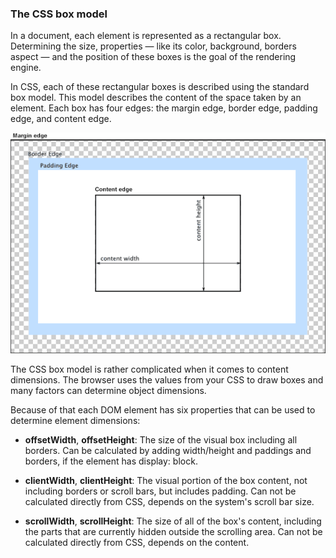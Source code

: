 ### The CSS box model

In a document, each element is represented as a rectangular box. Determining the size, properties — like its color, background, borders aspect — and the position of these boxes is the goal of the rendering engine.

In CSS, each of these rectangular boxes is described using the standard box model. This model describes the content of the space taken by an element. Each box has four edges: the margin edge, border edge, padding edge, and content edge.

![Box Model](boxmodel.png)



The CSS box model is rather complicated when it comes to content dimensions. The browser uses the values from your CSS to draw boxes and many factors can determine object dimensions.

Because of that each DOM element has six properties that can be used to determine element dimensions:

  - **offsetWidth**, **offsetHeight**: The size of the visual box including all borders. Can be calculated by adding width/height and paddings and borders, if the element has display: block.

  - **clientWidth**, **clientHeight**: The visual portion of the box content, not including borders or scroll bars, but includes padding. Can not be calculated directly from CSS, depends on the system's scroll bar size.

  - **scrollWidth**, **scrollHeight**: The size of all of the box's content, including the parts that are currently hidden outside the scrolling area. Can not be calculated directly from CSS, depends on the content.
